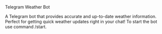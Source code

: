 Telegram Weather Bot

A Telegram bot that provides accurate and up-to-date weather information. Perfect for getting quick weather updates right in your chat!
To start the bot use command /start.

